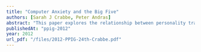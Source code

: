 ```yaml
---
title: "Computer Anxiety and the Big Five"
authors: [Sarah J Crabbe, Peter Andras]
abstract: "This paper explores the relationship between personality traits, as described by the Big Five Factors model, and the likelihood of someone suffering from computer anxiety. The research sample was a cohort of Business School Undergraduates. It was found that for this sample there was a small but significant correlation between two of the traits, agreeableness and emotional stability, and computer anxiety."
publishedAt: "ppig-2012"
year: 2012
url_pdf: "/files/2012-PPIG-24th-Crabbe.pdf"
---
```

